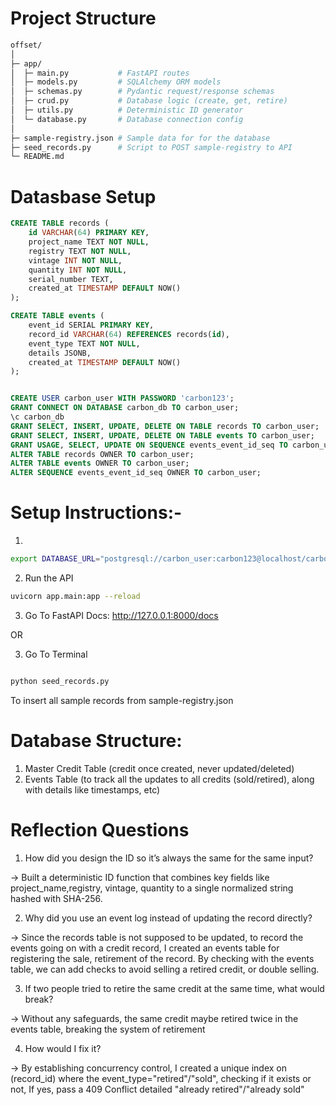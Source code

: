 # Project Structure

```bash
offset/
│
├─ app/
│  ├─ main.py           # FastAPI routes
│  ├─ models.py         # SQLAlchemy ORM models
│  ├─ schemas.py        # Pydantic request/response schemas
│  ├─ crud.py           # Database logic (create, get, retire)
│  ├─ utils.py          # Deterministic ID generator
│  └─ database.py       # Database connection config
│
├─ sample-registry.json # Sample data for for the database
├─ seed_records.py      # Script to POST sample-registry to API
└─ README.md
```

# Datasbase Setup

``` sql
CREATE TABLE records (
    id VARCHAR(64) PRIMARY KEY,
    project_name TEXT NOT NULL,
    registry TEXT NOT NULL,
    vintage INT NOT NULL,
    quantity INT NOT NULL,
    serial_number TEXT,
    created_at TIMESTAMP DEFAULT NOW()
);

CREATE TABLE events (
    event_id SERIAL PRIMARY KEY,
    record_id VARCHAR(64) REFERENCES records(id),
    event_type TEXT NOT NULL,
    details JSONB,
    created_at TIMESTAMP DEFAULT NOW()
);


CREATE USER carbon_user WITH PASSWORD 'carbon123';
GRANT CONNECT ON DATABASE carbon_db TO carbon_user;
\c carbon_db
GRANT SELECT, INSERT, UPDATE, DELETE ON TABLE records TO carbon_user;
GRANT SELECT, INSERT, UPDATE, DELETE ON TABLE events TO carbon_user;
GRANT USAGE, SELECT, UPDATE ON SEQUENCE events_event_id_seq TO carbon_user;
ALTER TABLE records OWNER TO carbon_user;
ALTER TABLE events OWNER TO carbon_user;
ALTER SEQUENCE events_event_id_seq OWNER TO carbon_user;
```

# Setup Instructions:-

1. 

```bash
export DATABASE_URL="postgresql://carbon_user:carbon123@localhost/carbon_db"
```
2. Run the API

``` bash
uvicorn app.main:app --reload
```

3. Go To FastAPI Docs:
    http://127.0.0.1:8000/docs

OR

3. Go To Terminal 
``` python

python seed_records.py

```

To insert all sample records from sample-registry.json


# Database Structure:

1. Master Credit Table (credit once created, never updated/deleted)
2. Events Table (to track all the updates to all credits (sold/retired), along with details like timestamps, etc)


# Reflection Questions

1. How did you design the ID so it’s always the same for the same input?

-> Built a deterministic ID function that combines key fields like project_name,registry, vintage, quantity to a single normalized string hashed with SHA-256.

2. Why did you use an event log instead of updating the record directly?

-> Since the records table is not supposed to be updated, to record the events going on with a credit record, I created an events table for registering the sale, retirement of the record. By checking with the events table, we can add checks to avoid selling a retired credit, or double selling.

3. If two people tried to retire the same credit at the same time, what would break?

-> Without any safeguards, the same credit maybe retired twice in the events table, breaking the system of retirement

4. How would I fix it?

-> By establishing concurrency control, I created a unique index on (record_id) where the event_type="retired"/"sold", checking if it exists or not, If yes, pass a 409 Conflict detailed "already retired"/"already sold"


